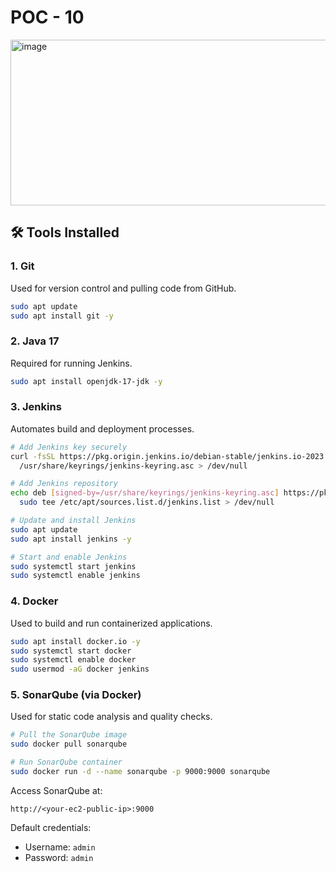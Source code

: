 # POC - 10
<img width="721" height="265" alt="image" src="https://github.com/user-attachments/assets/ec0e81b2-71a7-4470-a640-6b4afbe8d974" />


## 🛠️ Tools Installed

### 1. Git
Used for version control and pulling code from GitHub.
```bash
sudo apt update
sudo apt install git -y
```

### 2. Java 17
Required for running Jenkins.
```bash
sudo apt install openjdk-17-jdk -y
```

### 3. Jenkins
Automates build and deployment processes.
```bash
# Add Jenkins key securely
curl -fsSL https://pkg.origin.jenkins.io/debian-stable/jenkins.io-2023.key | sudo tee \
  /usr/share/keyrings/jenkins-keyring.asc > /dev/null

# Add Jenkins repository
echo deb [signed-by=/usr/share/keyrings/jenkins-keyring.asc] https://pkg.origin.jenkins.io/debian-stable/ binary/ | \
  sudo tee /etc/apt/sources.list.d/jenkins.list > /dev/null

# Update and install Jenkins
sudo apt update
sudo apt install jenkins -y

# Start and enable Jenkins
sudo systemctl start jenkins
sudo systemctl enable jenkins
```

### 4. Docker
Used to build and run containerized applications.
```bash
sudo apt install docker.io -y
sudo systemctl start docker
sudo systemctl enable docker
sudo usermod -aG docker jenkins
```

### 5. SonarQube (via Docker)
Used for static code analysis and quality checks.
```bash
# Pull the SonarQube image
sudo docker pull sonarqube

# Run SonarQube container
sudo docker run -d --name sonarqube -p 9000:9000 sonarqube
```

Access SonarQube at:
```
http://<your-ec2-public-ip>:9000
```

Default credentials:
- Username: `admin`
- Password: `admin`

